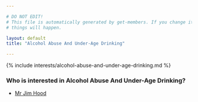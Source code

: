 ```yaml
---

# DO NOT EDIT!
# This file is automatically generated by get-members. If you change it, bad
# things will happen.

layout: default
title: "Alcohol Abuse And Under-Age Drinking"

---
```


{% include interests/alcohol-abuse-and-under-age-drinking.md %}

### Who is interested in Alcohol Abuse And Under-Age Drinking?


* [Mr Jim Hood](../members/mr-jim-hood.html)
